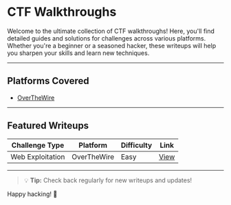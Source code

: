 # CTF Walkthroughs

Welcome to the ultimate collection of CTF walkthroughs! Here, you'll find detailed guides and solutions for challenges across various platforms. Whether you're a beginner or a seasoned hacker, these writeups will help you sharpen your skills and learn new techniques.

---

## Platforms Covered

- [OverTheWire](./Overthewire/)

---

## Featured Writeups

| Challenge Type    | Platform     | Difficulty | Link      |
|-------------------|--------------|------------|-----------|
| Web Exploitation  | OverTheWire  | Easy       | [View](./Overthewire/Natas/) |

---

> 💡 **Tip:** Check back regularly for new writeups and updates!

Happy hacking! 🚩